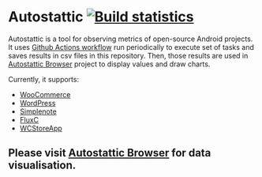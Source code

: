 # Autostattic [![Build statistics](https://github.com/wzieba/Autostattic/actions/workflows/main.yml/badge.svg?event=schedule)](https://github.com/wzieba/Autostattic/actions/workflows/main.yml)

Autostattic is a tool for observing metrics of open-source Android projects. It uses [Github Actions workflow](https://github.com/wzieba/Autostattic/blob/main/.github/workflows/main.yml)
run periodically to execute set of tasks and saves results in csv files in this repository. Then, those results are used 
in [Autostattic Browser](https://github.com/wzieba/Autostattic/tree/browser) project to display values and draw charts. 

Currently, it supports:
- [WooCommerce](https://github.com/woocommerce/woocommerce-android)
- [WordPress](https://github.com/wordpress-mobile/WordPress-Android)
- [Simplenote](https://github.com/Automattic/simplenote-android)
- [FluxC](https://github.com/wordpress-mobile/WordPress-FluxC-Android)
- [WCStoreApp](https://github.com/hichamboushaba/WCStoreApp)

## Please visit [Autostattic Browser](https://wzieba.github.io/Autostattic/) for data visualisation.
